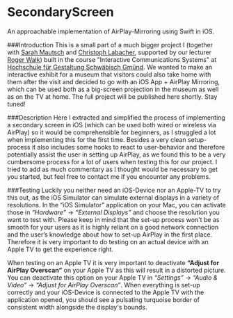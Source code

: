 SecondaryScreen
===============
An approachable implementation of AirPlay-Mirroring using Swift in iOS.

###Introduction
This is a small part of a much bigger project I (together with [Sarah Mautsch](https://github.com/sarahmautsch) and [Christoph Labacher](https://github.com/christophlabacher), supported by our lecturer [Roger Walk](http://www.uni-ulm.de/?id=5425)) built in the course "Interactive Communications Systems" at [Hochschule für Gestaltung Schwäbisch Gmünd](http://www.hfg-gmuend.de). We wanted to make an interactive exhibit for a museum that visitors could also take home with them after the visit and decided to go with an iOS App + AirPlay Mirroring, which can be used both as a big-screen projection in the museum as well as on the TV at home. The full project will be published here shortly. Stay tuned!

###Description
Here I extracted and simplified the process of implementing a secondary screen in iOS (which can be used both wired or wireless via AirPlay) so it would be comprehensible for beginners, as I struggled a lot when implementing this for the first time. Besides a very clean setup-process it also includes some hooks to react to user-behavior and therefore potentially assist the user in setting up AirPlay, as we found this to be a very cumbersome process for a lot of users when testing this for our project. I tried to add as much commentary as I thought would be necessary to get you started, but feel free to contact me if you encounter any problems.

###Testing
Luckily you neither need an iOS-Device nor an Apple-TV to try this out, as the iOS Simulator can simulate external displays in a variety of resolutions. In the “iOS Simulator” application on your Mac, you can activate those in *“Hardware”* → *“External Displays”* and choose the resolution you want to test with.
Please keep in mind that the set-up process won't be as smooth for your users as it is highly reliant on a good network connection and the user’s knowledge about how to set-up AirPlay in the first place. Therefore it is very important to do testing on an actual device with an Apple TV to get the experience right.

When testing on an Apple TV it is very important to deactivate **“Adjust for AirPlay Overscan”** on your Apple TV as this will result in a distorted picture. You can deactivate this option on your Apple TV in *“Settings”* → *“Audio & Video”* → *“Adjust for AirPlay Overscan”*. When everything is set-up correctly and your iOS-Device is connected to the Apple TV with the application opened, you should see a pulsating turquoise border of consistent width alongside the display's bounds.
